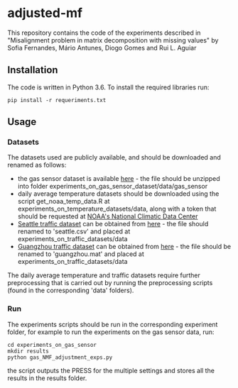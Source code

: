 # adjusted-mf
This repository contains the code of the experiments described in "Misalignment problem in matrix decomposition with missing values" by Sofia Fernandes, Mário Antunes, Diogo Gomes and Rui L. Aguiar

## Installation
The code is written in Python 3.6. To install the required libraries run:
```
pip install -r requeriments.txt
```

## Usage
### Datasets
The datasets used are publicly available, and should be downloaded and renamed as follows:
- the gas sensor dataset is available [here](https://archive.ics.uci.edu/ml/machine-learning-databases/00309/dataset_two_gas_sources_.zip) -  the file should be unzipped into folder experiments_on_gas_sensor_dataset/data/gas_sensor
- daily average temperature datasets should be downloaded using the script get_noaa_temp_data.R at experiments_on_temperature_datasets/data, along with a token that should be requested at [NOAA's  National Climatic Data Center](https://www.ncdc.noaa.gov/cdo-web/token)
- [Seattle traffic dataset](https://github.com/zhiyongc/Seattle-Loop-Data) can be obtained from [here](https://raw.github.com/xinychen/transdim/master/datasets/Seattle-data-set/mat.csv) - the file should renamed to 'seattle.csv' and placed at experiments_on_traffic_datasets/data
- [Guangzhou traffic dataset](https://doi.org/10.5281/zenodo.1205229) can be obtained from [here](https://raw.github.com/xinychen/transdim/master/datasets/Guangzhou-data-set/tensor.mat) - the file should be renamed to 'guangzhou.mat' and placed at experiments_on_traffic_datasets/data

The daily average temperature and traffic datasets require further preprocessing that is carried out by running the preprocessing scripts (found in the corresponding 'data' folders).

### Run
The experiments scripts should be run in the corresponding experiment folder, for example to run the experiments on the gas sensor data, run:
```
cd experiments_on_gas_sensor
mkdir results
python gas_NMF_adjustment_exps.py
```
the script outputs the PRESS for the multiple settings and stores all the results in the results folder.
